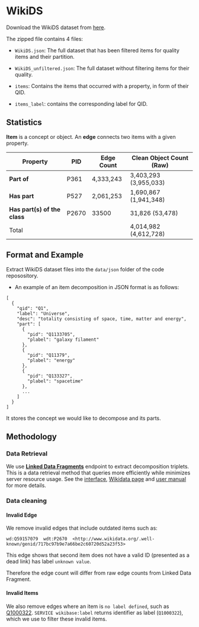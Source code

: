 # WikiDS

Download the WikiDS dataset from [here](https://storage.googleapis.com/wikids/compressed/WikiDS.zip). 

The zipped file contains 4 files:
- `WikiDS.json`: The full dataset that has been filtered items for  quality items and their partition.

- `WikiDS_unfiltered.json`:  The full dataset without filtering items for their quality.

- `items`: Contains the items that occurred with a property, in form of their QID.  

- `items_label`: contains the corresponding label for QID. 

## Statistics

**Item** is a concept or object. An **edge** connects two items with a given property.

| Property                     | PID   | Edge Count | Clean Object Count (Raw) |
| ---------------------------- | ----- | ---------- | ------------------------ |
| **Part of**                  | P361  | 4,333,243  | 3,403,293 (3,955,033)    |
| **Has part**                 | P527  | 2,061,253  | 1,690,867 (1,941,348)    |
| **Has part(s) of the class** | P2670 | 33500      | 31,826 (53,478)          |
| Total                        |       |            | 4,014,982  (4,612,728)   |

## Format and Example

Extract WikiDS dataset files into the `data/json` folder of the code reposository.

-  An example of an item decomposition in JSON format is as follows:

  ```
  [
    {
      "qid": "Q1",
      "label": "Universe",
      "desc": "totality consisting of space, time, matter and energy",
      "part": [
        {
          "pid": "Q1133705",
          "plabel": "galaxy filament"
        },
        {
          "pid": "Q11379",
          "plabel": "energy"
        },
        {
          "pid": "Q133327",
          "plabel": "spacetime"
        },
        ...
      ]
    }
  ]
  ```

  It stores the concept we would like to decompose and its parts. 


## Methodology

### Data Retrieval

We use [**Linked Data Fragments**](https://linkeddatafragments.org/concept/) endpoint to extract decomposition triplets. This is a data retrieval method that queries more efficiently while minimizes server resource usage. See the [interface](https://query.wikidata.org/bigdata/ldf), [Wikidata page](https://www.wikidata.org/wiki/Wikidata:Data_access#Linked_Data_Fragments_endpoint) and [user manual](https://www.wikidata.org/wiki/Wikidata:Data_access#Linked_Data_Fragments_endpoint:~:text=.%20See%20the-,user%20manual,-and%20community%20pages) for more details.

### Data cleaning

#### Invalid Edge

We remove invalid edges that include outdated items such as:

```
wd:Q59157079  wdt:P2670  <http://www.wikidata.org/.well-known/genid/717bc97b9e7a66be2c60720d52a23f53>
```

This edge shows that second item does not have a valid ID (presented as a dead link) has label `unknown value`. 

Therefore the edge count will differ from raw edge counts from Linked Data Fragment. 

#### Invalid Items

We also remove edges where an item is `no label defined`, such as [Q1000322](https://www.wikidata.org/wiki/Q1000322). `SERVICE wikibase:label` returns identifier as label (`Q1000322`), which we use to filter these invalid items. 
